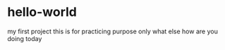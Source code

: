 # hello-world
my first project
this is for practicing purpose only
what else
how are you doing today 

